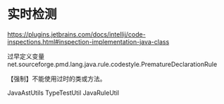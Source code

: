 # 实时检测
https://plugins.jetbrains.com/docs/intellij/code-inspections.html#inspection-implementation-java-class

过早定义变量
net.sourceforge.pmd.lang.java.rule.codestyle.PrematureDeclarationRule


[//]: # (pmd不支持)
【强制】不能使用过时的类或方法。


JavaAstUtils
TypeTestUtil
JavaRuleUtil 